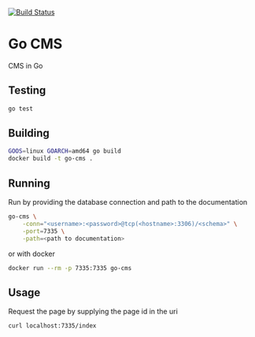 [![Build Status](https://travis-ci.org/thomaslorentsen/go-cms.svg?branch=master)](https://travis-ci.org/thomaslorentsen/go-cms)

# Go CMS
CMS in Go

## Testing
```bash
go test
```
## Building
```bash
GOOS=linux GOARCH=amd64 go build
docker build -t go-cms .
```
## Running
Run by providing the database connection and path to the documentation
```bash
go-cms \
    -conn="<username>:<password>@tcp(<hostname>:3306)/<schema>" \
    -port=7335 \
    -path=<path to documentation>
```
or with docker
```bash
docker run --rm -p 7335:7335 go-cms
```
## Usage
Request the page by supplying the page id in the uri
```bash
curl localhost:7335/index
```
